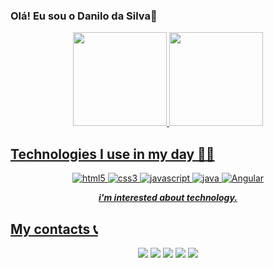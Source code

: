 ### Olá! Eu sou o Danilo da Silva👋


  

<div align="center">
  <a href="https://github.com/DaniloDaSilvaMoreira">
  <img height="150em" src="https://github-readme-stats.vercel.app/api?username=DaniloDaSilvaMoreira&show_icons=true&theme=github_dark&include_all_commits=true&count_private=true"/>
<img height="150em" src="https://github-readme-stats.vercel.app/api/top-langs/?username=DaniloDaSilvaMoreira&layout=compact&langs_count=7&theme=github_dark"/>
</div>
    
## Technologies I use in my day 👨‍💻

<div align="center">

  <img alt="html5" src="https://img.shields.io/badge/HTML5-E34F26?style=for-the-badge&logo=html5&logoColor=white"/>
  <img alt="css3" src="https://img.shields.io/badge/CSS3-1572B6?style=for-the-badge&logo=css3&logoColor=white"/>
  <img alt="javascript" src="https://img.shields.io/badge/JavaScript-F7DF1E?style=for-the-badge&logo=javascript&logoColor=black"/>
  <img alt="java" src="https://img.shields.io/badge/Java-ED8B00?style=for-the-badge&logo=java&logoColor=white"/>
  <img alt="Angular" src="https://img.shields.io/badge/Angular-DD0031?style=for-the-badge&logo=angular&logoColor=white"/>

  _**i'm interested about technology.**_
  
</div>

## My contacts 📞
<div align="center">
  <a href="mailto:danilolex5@gmail.com"><img src="https://img.shields.io/badge/Gmail-D14836?style=for-the-badge&logo=gmail&logoColor=white"></a>
  <a href="https://www.youtube.com/c/DaniloDaSilvaMoreiraPires?sub_confirmation=1"><img src="https://img.shields.io/badge/YouTube-FF0000?style=for-the-badge&logo=youtube&logoColor=white"></a>
  <a href="https://www.instagram.com/danilo_silva_pires/"><img src="https://img.shields.io/badge/-Instagram-%23E4405F?style=for-the-badge&logo=instagram&logoColor=white"></a>
  <a href="https://www.linkedin.com/in/danilo-da-silva-1b8418250/"><img src="https://img.shields.io/badge/-LinkedIn-%230077B5?style=for-the-badge&logo=linkedin&logoColor=white"></a>
  <a href="https://github.com/DaniloDaSilvaMoreira"><img src="https://img.shields.io/badge/GitHub-100000?style=for-the-badge&logo=github&logoColor=white"></a>
</div>
